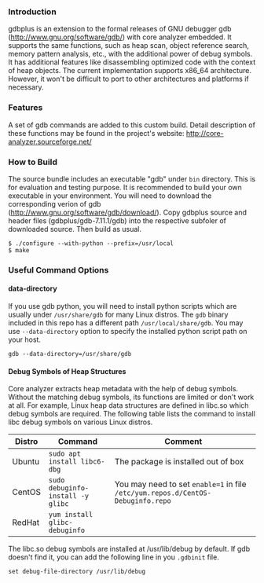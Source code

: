 ### Introduction
gdbplus is an extension to the formal releases of GNU debugger gdb
(http://www.gnu.org/software/gdb/) with core analyzer embedded. It supports
the same functions, such as heap scan, object reference search, memory pattern
analysis, etc., with the additional power of debug symbols. It has additional
features like disassembling optimized code with the context of heap objects. The
current implementation supports x86_64 architecture. However, it won't be
difficult to port to other architectures and platforms if necessary.

### Features
A set of gdb commands are added to this custom build. Detail description of
these functions may be found in the project's website:
http://core-analyzer.sourceforge.net/

### How to Build
The source bundle includes an executable "gdb" under `bin` directory. This is for
evaluation and testing purpose. It is recommended to build your own executable
in your environment. You will need to download the corresponding verion of gdb
(http://www.gnu.org/software/gdb/download/). Copy gdbplus source and header
files (gdbplus/gdb-7.11.1/gdb) into the respective subfoler of downloaded
source. Then build as usual.
```
$ ./configure --with-python --prefix=/usr/local
$ make
```

### Useful Command Options

#### data-directory
If you use gdb python, you will need to install python scripts which are usually
under `/usr/share/gdb` for many Linux distros. The `gdb` binary included in this
repo has a different path `/usr/local/share/gdb`. You may use `--data-directory` option
to specify the installed python script path on your host.
```
gdb --data-directory=/usr/share/gdb
```

#### Debug Symbols of Heap Structures
Core analyzer extracts heap metadata with the help of debug symbols. Without the
matching debug symbols, its functions are limited or don't work at all. For
example, Linux heap data structures are defined in libc.so which debug symbols
are required. The following table lists the command to install libc debug symbols
on various Linux distros.

|Distro|Command|Comment|
|------|-------|-------|
|Ubuntu|`sudo apt install libc6-dbg`|The package is installed out of box|
|CentOS|`sudo debuginfo-install -y glibc`|You may need to set `enable=1` in file `/etc/yum.repos.d/CentOS-Debuginfo.repo`|
|RedHat|`yum install glibc-debuginfo`| |

The libc.so debug symbols are installed at /usr/lib/debug by default. If gdb doesn't find
it, you can add the following line in you `.gdbinit` file.
```
set debug-file-directory /usr/lib/debug
```
